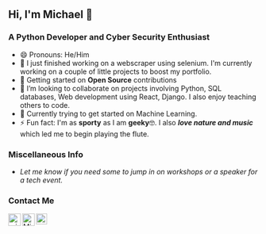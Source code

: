 ## Hi, I'm Michael 👋
### A Python Developer and Cyber Security Enthusiast
- 😄 Pronouns: He/Him
- 🔭 I just finished working on a webscraper using selenium. I'm currently working on a couple of little projects to boost my portfolio. 
- 🔭 Getting started on **Open Source** contributions
- 👯 I’m looking to collaborate on projects involving Python, SQL databases, Web development using React, Django. I also enjoy teaching others to code. 
- 🌱 Currently trying to get started on Machine Learning.
- ⚡ Fun fact: I'm as **sporty** as I am **geeky**🤓. I also ***love nature and music*** which led me to begin playing the flute.

### Miscellaneous Info
- *Let me know if you need some to jump in on workshops or a speaker for a tech event.*

### Contact Me
<a href="https://www.linkedin.com/in/michael-a-ndon/">
 <img align="left" alt="michaelndon | LinkedIn" width="25px" src="https://cdn.jsdelivr.net/npm/simple-icons@v3/icons/linkedin.svg" />
</a>
<a href="https://www.youtube.com/channel/UCvNLtlf5cZpBH8JZX7abzKg">
 <img align="left" alt="Michael J | YouTube" width="25px" src="https://cdn.jsdelivr.net/npm/simple-icons@v3/icons/youtube.svg" />
</a>
<a href="https://instagram.com/hael_mj">
 <img align="left" alt="hael_mj | Instagram" width="22px" src="https://cdn.jsdelivr.net/npm/simple-icons@v3/icons/instagram.svg" />
</a>

<!--

- 🤔 I’m looking for help with ...




-->
